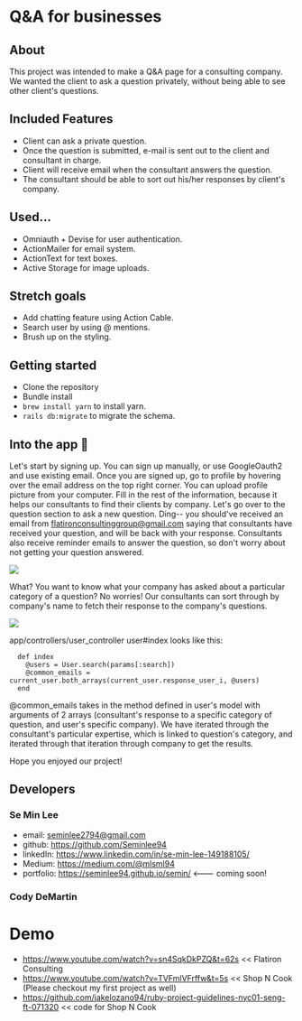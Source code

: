 # Q&A for businesses

## About
This project was intended to make a Q&A page for a consulting company. We wanted the client to ask a question privately, without being able to see other client's questions. 

## Included Features
- Client can ask a private question.
- Once the question is submitted, e-mail is sent out to the client and consultant in charge.
- Client will receive email when the consultant answers the question.
- The consultant should be able to sort out his/her responses by client's company.

## Used...
- Omniauth + Devise for user authentication.
- ActionMailer for email system.
- ActionText for text boxes.
- Active Storage for image uploads.
  
## Stretch goals
- Add chatting feature using Action Cable.
- Search user by using @ mentions.
- Brush up on the styling.

## Getting started
- Clone the repository
- Bundle install
- ``` brew install yarn ``` to install yarn.
- ``` rails db:migrate ``` to migrate the schema. 

## Into the app 🚀
Let's start by signing up. You can sign up manually, or use GoogleOauth2 and use existing email. Once you are signed up, go to profile by hovering over the email address on the top right corner. You can upload profile picture from your computer. Fill in the rest of the information, because it helps our consultants to find their clients by company. 
Let's go over to the question section to ask a new question. Ding-- you should've received an email from flatironconsultinggroup@gmail.com saying that consultants have received your question, and will be back with your response. Consultants also receive reminder emails to answer the question, so don't worry about not getting your question answered. 

<img src='./images/consultant_email.png'>

What? You want to know what your company has asked about a particular category of a question? No worries! Our consultants can sort through by company's name to fetch their response to the company's questions. 


<img src='./images/consultant_response.png'>

app/controllers/user_controller user#index looks like this:
```   
  def index
    @users = User.search(params[:search])
    @common_emails = current_user.both_arrays(current_user.response_user_i, @users)
  end
```
@common_emails takes in the method defined in user's model with arguments of 2 arrays (consultant's response to a specific category of question, and user's specific company). We have iterated through the consultant's particular expertise, which is linked to question's category, and iterated through that iteration through company to get the results.


Hope you enjoyed our project! 

## Developers
### Se Min Lee
- email: seminlee2794@gmail.com
- github: https://github.com/Seminlee94
- linkedIn: https://www.linkedin.com/in/se-min-lee-149188105/
- Medium: https://medium.com/@mlsml94
- portfolio: https://seminlee94.github.io/semin/   <--- coming soon!

### Cody DeMartin

# Demo
- https://www.youtube.com/watch?v=sn4SqkDkPZQ&t=62s << Flatiron Consulting
- https://www.youtube.com/watch?v=TVFmlVFrffw&t=5s << Shop N Cook (Please checkout my first project as well)
- https://github.com/jakelozano94/ruby-project-guidelines-nyc01-seng-ft-071320  << code for Shop N Cook
